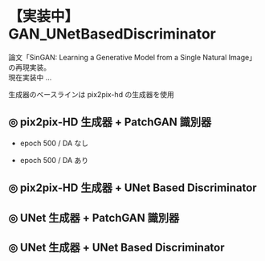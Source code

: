 # 【実装中】GAN_UNetBasedDiscriminator
論文「SinGAN: Learning a Generative Model from a Single Natural Image」の再現実装。<br>
現在実装中 ...

生成器のベースラインは pix2pix-hd の生成器を使用

## ◎ pix2pix-HD 生成器 + PatchGAN 識別器

- epoch 500 / DA なし

- epoch 500 / DA あり

## ◎ pix2pix-HD 生成器 + UNet Based Discriminator


## ◎ UNet 生成器 + PatchGAN 識別器

## ◎ UNet 生成器 + UNet Based Discriminator